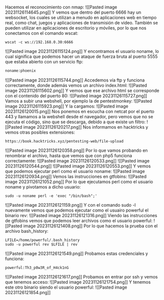 Hacemos el reconocimiento con nmap:
![[Pasted image 20231126114645.png]]
Y vemos que dentro del puerto 6666 hay un websocket, los cuales se utilizan a menudo en aplicaciones web en tiempo real, como chat, juegos y aplicaciones de transmisión de video. También se pueden utilizar en aplicaciones de escritorio y móviles, por lo que nos conectamos con el comando wscat:
```
wscat -c ws://192.168.0.30:6666
```
![[Pasted image 20231126115124.png]]
Y encontramos el usuario noname, lo cual significa que podemos hacer un ataque de fuerza bruta al puerto 5555 que estaba abierto con un servicio ftp:
```bash
noname:phoenix
```
![[Pasted image 20231126115744.png]]
Accedemos vía ftp y funciona correctamente, donde además vemos un archivo index.html:
![[Pasted image 20231126115602.png]]
Y vemos que ese archivo html se corresponde con el contenido del puerto 80:
![[Pasted image 20231126115727.png]]
Vamos a subir una webshell, por ejemplo la de pentestmonkey:
![[Pasted image 20231126115923.png]]
Y la cargamos:
![[Pasted image 20231126120015.png]]
Nos ponemos en escucha con netcat por el puerto 443 y llamamos a la webshell desde el navegador, pero vemos que no se ejecuta el código, sino que se descarga, debido a que existe un filtro:
![[Pasted image 20231126120217.png]]
Nos informamos en hacktricks y vemos otras posibles extensiones:
```
https://book.hacktricks.xyz/pentesting-web/file-upload
```
![[Pasted image 20231126120358.png]]
Por lo que vamos probando en renombrar el archivo, hasta que vemos que con php5 funciona correctamente:
![[Pasted image 20231126120533.png]]
![[Pasted image 20231126120544.png]]
![[Pasted image 20231126120553.png]]
Y vemos que podemos ejecutar perl como el usuario noname:
![[Pasted image 20231126120934.png]]
Vemos las instrucciones en gtfobins:
![[Pasted image 20231126121052.png]]
Por lo que ejecutamos perl como el usuario noname y pivotamos a dicho usuario:
```
sudo -u noname perl -e 'exec "/bin/bash";'
```
![[Pasted image 20231126121159.png]]
Y con el comando sudo -l nuevamente vemos que podemos ejecutar como el usuairo powerful el binario rev:
![[Pasted image 20231126121316.png]]
Viendo las instrucciones de gtfobins vemos que podemos leer archivos como el usuario powerful:
![[Pasted image 20231126121408.png]]
Por lo que hacemos la prueba con el archivo bash_history:
```
LFILE=/home/powerful/.bash_history
sudo -u powerful rev $LFILE | rev
```
![[Pasted image 20231126121549.png]]
Probamos estas credenciales y funciona:
```
powerful:Th3_p0w3R_of_H4ck1nG
```
![[Pasted image 20231126121617.png]]
Probamos en entrar por ssh y vemos que tenemos acceso:
![[Pasted image 20231126121754.png]]
Y tenemos este otro binario siendo el usuario powerful:
![[Pasted image 20231126121854.png]]

